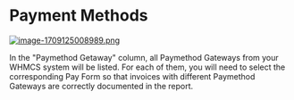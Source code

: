 # Payment Methods

[![image-1709125008989.png](https://doc.puq.info/uploads/images/gallery/2024-02/scaled-1680-/image-1709125008989.png)](https://doc.puq.info/uploads/images/gallery/2024-02/image-1709125008989.png)

In the "Paymethod Getaway" column, all Paymethod Gateways from your WHMCS system will be listed. For each of them, you will need to select the corresponding Pay Form so that invoices with different Paymethod Gateways are correctly documented in the report.
